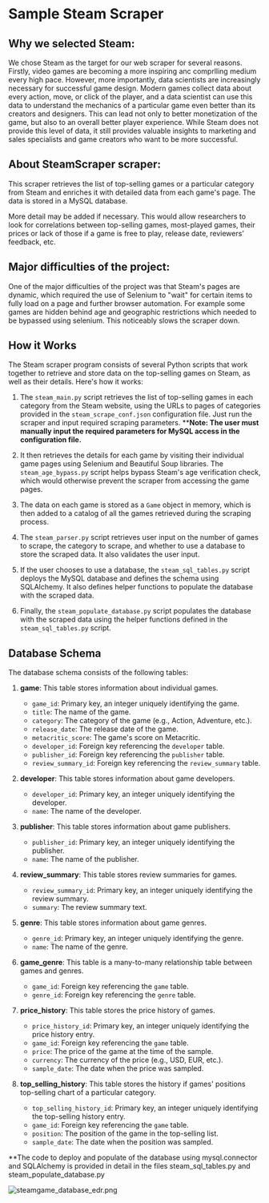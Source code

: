 # Sample Steam Scraper

## Why we selected Steam:

We chose Steam as the target for our web scraper for several reasons. Firstly, video games are becoming a more inspiring anc comprlling medium every high pace. However, more importantly, data scientists are increasingly necessary for successful game design. Modern games collect data about every action, move, or click of the player, and a data scientist can use this data to understand the mechanics of a particular game even better than its creators and designers. This can lead not only to better monetization of the game, but also to an overall better player experience. While Steam does not provide this level of data, it still provides valuable insights to marketing and sales specialists and game creators who want to be more successful.

## About SteamScraper scraper:

This scraper retrieves the list of top-selling games or a particular category from Steam and enriches it with detailed data from each game's page. The data is stored in a MySQL database.  

More detail may be added if necessary. This would allow researchers to look for correlations between top-selling games, most-played games, their prices or lack of those if a game is free to play, release date, reviewers’ feedback, etc.

## Major difficulties of the project:

One of the major difficulties of the project was that Steam's pages are dynamic, which required the use of Selenium to "wait" for certain items to fully load on a page and further browser automation. For example some games are hidden behind age and geographic restrictions which needed to be bypassed using selenium. This noticeably slows the scraper down.


## How it Works

The Steam scraper program consists of several Python scripts that work together to retrieve and store data on the top-selling games on Steam, as well as their details. Here's how it works:

1. The `steam_main.py` script retrieves the list of top-selling games in each category from the Steam website, using the URLs to pages of categories provided in the `steam_scrape_conf.json` configuration file. Just run the scraper and input required scraping parameters.
****Note: The user must manually input the required parameters for MySQL access in the configuration file.**
2. It then retrieves the details for each game by visiting their individual game pages using Selenium and Beautiful Soup libraries. The `steam_age_bypass.py` script helps bypass Steam's age verification check, which would otherwise prevent the scraper from accessing the game pages.

3. The data on each game is stored as a `Game` object in memory, which is then added to a catalog of all the games retrieved during the scraping process.

4. The `steam_parser.py` script retrieves user input on the number of games to scrape, the category to scrape, and whether to use a database to store the scraped data. It also validates the user input.

5. If the user chooses to use a database, the `steam_sql_tables.py` script deploys the MySQL database and defines the schema using SQLAlchemy. It also defines helper functions to populate the database with the scraped data.

6. Finally, the `steam_populate_database.py` script populates the database with the scraped data using the helper functions defined in the `steam_sql_tables.py` script.

## Database Schema

The database schema consists of the following tables:

1. **game**: This table stores information about individual games.
   - `game_id`: Primary key, an integer uniquely identifying the game.
   - `title`: The name of the game.
   - `category`: The category of the game (e.g., Action, Adventure, etc.).
   - `release_date`: The release date of the game.
   - `metacritic_score`: The game's score on Metacritic.
   - `developer_id`: Foreign key referencing the `developer` table.
   - `publisher_id`: Foreign key referencing the `publisher` table.
   - `review_summary_id`: Foreign key referencing the `review_summary` table.

2. **developer**: This table stores information about game developers.
   - `developer_id`: Primary key, an integer uniquely identifying the developer.
   - `name`: The name of the developer.

3. **publisher**: This table stores information about game publishers.
   - `publisher_id`: Primary key, an integer uniquely identifying the publisher.
   - `name`: The name of the publisher.

4. **review_summary**: This table stores review summaries for games.
   - `review_summary_id`: Primary key, an integer uniquely identifying the review summary.
   - `summary`: The review summary text.

5. **genre**: This table stores information about game genres.
   - `genre_id`: Primary key, an integer uniquely identifying the genre.
   - `name`: The name of the genre.

6. **game_genre**: This table is a many-to-many relationship table between games and genres.
   - `game_id`: Foreign key referencing the `game` table.
   - `genre_id`: Foreign key referencing the `genre` table.

7. **price_history**: This table stores the price history of games.
   - `price_history_id`: Primary key, an integer uniquely identifying the price history entry.
   - `game_id`: Foreign key referencing the `game` table.
   - `price`: The price of the game at the time of the sample.
   - `currency`: The currency of the price (e.g., USD, EUR, etc.).
   - `sample_date`: The date when the price was sampled.

8. **top_selling_history**: This table stores the history if games' positions top-selling chart of a particular category.
   - `top_selling_history_id`: Primary key, an integer uniquely identifying the top-selling history entry.
   - `game_id`: Foreign key referencing the `game` table.
   - `position`: The position of the game in the top-selling list.
   - `sample_date`: The date when the position was sampled.

**The code to deploy and populate of the database using mysql.connector and SQLAlchemy is provided in detail in 
the files steam_sql_tables.py and steam_populate_database.py

![steamgame_database_edr.png](..%2F..%2F..%2F..%2FDesktop%2Fsteamgame_database_edr.png)

